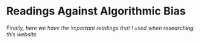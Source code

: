 # Readings Against Algorithmic Bias

*Finally, here we have the important readings that I used when researching this website.*
